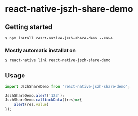 # react-native-jszh-share-demo

## Getting started

`$ npm install react-native-jszh-share-demo --save`

### Mostly automatic installation

`$ react-native link react-native-jszh-share-demo`

## Usage
```javascript
import JszhShareDemo from 'react-native-jszh-share-demo';

JszhShareDemo.alert('123');
JszhShareDemo.callbackData((res)=>{
    alert(res.value)
});
```
